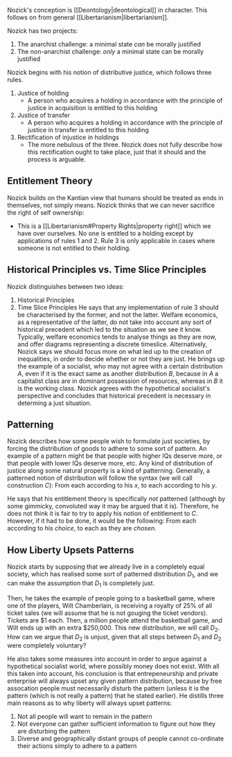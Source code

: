 Nozick's conception is [[Deontology|deontological]] in character.
This follows on from general [[Libertarianism|libertarianism]].

Nozick has two projects:
1. The anarchist challenge: a minimal state $can$ be morally justified
2. The non-anarchist challenge: $only$ a minimal state can be morally justified

Nozick begins with his notion of distributive justice, which follows three rules.
1. Justice of holding
	- A person who acquires a holding in accordance with the principle of justice in acquisition is entitled to this holding
2. Justice of transfer
	- A person who acquires a holding in accordance with the principle of justice in transfer is entitled to this holding
3. Rectification of injustice in holdings
	- The more nebulous of the three. Nozick does not fully describe how this rectification ought to take place, just that it should and the process is arguable.

## Entitlement Theory
Nozick builds on the Kantian view that humans should be treated as ends in themselves, not simply means.
Nozick thinks that we can never sacrifice the right of self ownership:
- This is a [[Libertarianism#Property Rights|property right]] which we have over ourselves.
No one is entitled to a holding except by applications of rules 1 and 2. Rule 3 is only applicable in cases where someone is not entitled to their holding.

## Historical Principles vs. Time Slice Principles
Nozick distinguishes between two ideas:
1. Historical Principles
2. Time Slice Principles
He says that any implementation of rule 3 should be characterised by the former, and not the latter. Welfare economics, as a representative of the latter, do not take into account any sort of historical precedent which led to the situation as we see it know. Typically, welfare economics tends to analyse things as they are now, and offer diagrams representing a discrete timeslice.
Alternatively, Nozick says we should focus more on what led up to the creation of inequalities, in order to decide whether or not they are just. He brings up the example of a socialist, who may not agree with a certain distribution *A*, even if it is the exact same as another distribution *B*, because in *A* a capitalist class are in dominant possession of resources, whereas in *B* it is the working class.
Nozick agrees with the hypothetical socialist's perspective and concludes that historical precedent is necessary in determing a just situation.

## Patterning
Nozick describes how some people wish to formulate just societies, by forcing the distribution of goods to adhere to some sort of pattern. An example of a pattern might be that people with higher IQs deserve more, or that people with lower IQs deserve more, etc. Any kind of distribution of justice along some natural property is a kind of patterning.
Generally, a patterned notion of distribution will follow the syntax (we will call construction *C*):
	From each according to his $x$, to each according to his $y$.

He says that his entitlement theory is specifically *not* patterned (although by some gimmicky, convoluted way it may be argued that it is).  Therefore, he does not think it is fair to try to apply his notion of entitlement to *C*. However, if it had to be done, it would be the following:
	From each according to his *choice*, to each as they are *chosen*.

## How Liberty Upsets Patterns
Nozick starts by supposing that we already live in a completely equal society, which has realised some sort of patterned distribution $D_1$, and we can make the assumption that $D_1$ is completely just.

Then, he takes the example of people going to a basketball game, where one of the players, Wilt Chamberlain, is receiving a royalty of 25% of all ticket sales (we will assume that he is not gouging the ticket vendors). Tickets are $1 each. Then, a million people attend the basketball game, and Wilt ends up with an extra $250,000. This new distribution, we will call $D_2$. How can we argue that $D_2$ is unjust, given that all steps between $D_1$ and $D_2$ were completely voluntary?

He also takes some measures into account in order to argue against a hypothetical socialist world, where possibly money does not exist.
With all this taken into account, his conclusion is that entrepeneurship and private enterprise will always upset any given pattern distribution, because by free assocation people must necessarily disturb the pattern (unless it is the pattern (which is not really a pattern) that he stated earlier).
He distills three main reasons as to why liberty will always upset patterns:
1. Not all people will want to remain in the pattern
2. Not everyone can gather sufficient information to figure out how they are disturbing the pattern
3. Diverse and geographically distant groups of people cannot co-ordinate their actions simply to adhere to a pattern

